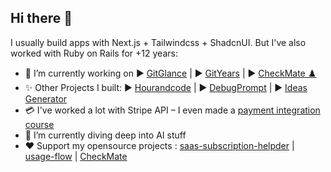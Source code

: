 ## Hi there 👋

I usually build apps with Next.js + Tailwindcss + ShadcnUI. But I've also worked with Ruby on Rails for +12 years:
- 🔭 I’m currently working on
▶️ [GitGlance](https://gitglance.co) | ▶️ [GitYears](https://gityears.com) | ▶️ [CheckMate ♟️](https://github.com/richardsondx/checkmate)
- ✨ Other Projects I built:
▶️ [Hourandcode](https://hourandcode.com) | ▶️ [DebugPrompt](https://debugprompt.com) | ▶️ [Ideas Generator](https://ideas.richdackam.com)
- 💳 I've worked a lot with Stripe API – I even made a [payment integration course](https://richdackam.gumroad.com/l/rdmbm?layout=profile)
- 🌱 I’m currently diving deep into AI stuff
- ❤️ Support my opensource projects : [saas-subscription-helpder](https://github.com/richardsondx/saas-subscription-helper) |  [usage-flow](https://github.com/richardsondx/usageflow) | [CheckMate](https://github.com/richardsondx/checkmate)
 


<!--
**richardsondx/richardsondx** is a ✨ _special_ ✨ repository because its `README.md` (this file) appears on your GitHub profile.

Here are some ideas to get you started




- 🌱 I’m currently learning ...
- 👯 I’m looking to collaborate on ...
- 🤔 I’m looking for help with ...
- 💬 Ask me about ...
- 📫 How to reach me: ...
- 😄 Pronouns: ...
- ⚡ Fun fact: ...
-->
